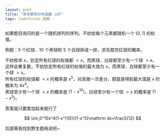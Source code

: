 ```yaml
---
layout: post
title: "来学累积分布函数 cdf"
tags: Codeforces 题解
---
```


如果题目询问的是一个随机排列的序列，不妨给每个元素都随机一个 $[0,1]$ 的权值。

例题：$5$ 个红球、$10$ 个黑球和 $5$ 个白球排成一排，求先取完红球的概率。

不妨枚举 $x$，钦定所有红球的权值都 $<x$，而黑球、白球都至少有一个球 $>x$。  
这样会重复数，不妨钦定所有红球的权值的最大值为 $x$，而黑球、白球都至少有一个球 $>x$。  
所有红球的权值都 $<x$ 的概率是 $x^5$，对其做一次差分，那就是得到最大值是 $x$ 的概率为 $4x^4$。  
黑球至少有一个球 $>x$ 的概率是 $(1-x^{10})$，白球至少有一个球 $>x$ 的概率是 $(1-x^5)$。

答案就只要累加起来就行了

$$
\int_0^15x^4(1-x^{10})(1-x^5)\mathrm dx=\frac5{12}
$$

后面等我找到野生题再说吧~